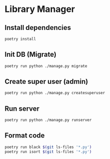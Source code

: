 # Library Manager

## Install dependencies

```bash
poetry install
```

## Init DB (Migrate)

```bash
poetry run python ./manage.py migrate
```

## Create super user (admin)

```bash
poetry run python ./manage.py createsuperuser
```

## Run server

```bash
poetry run python ./manage.py runserver
```

## Format code

```bash
poetry run black $(git ls-files '*.py')
poetry run isort $(git ls-files '*.py')
```
